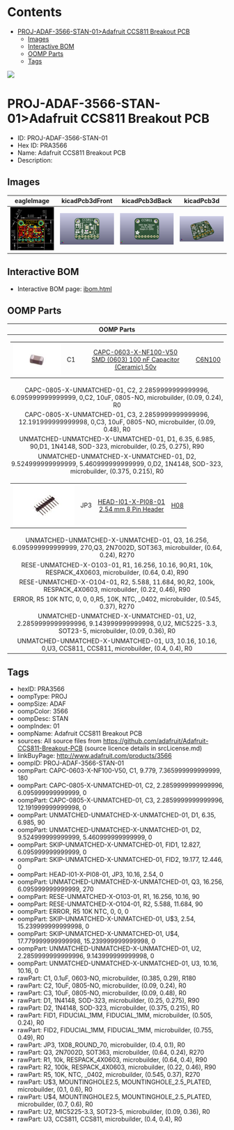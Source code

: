 



Contents
========

* [PROJ-ADAF-3566-STAN-01>Adafruit CCS811 Breakout PCB](#proj-adaf-3566-stan-01adafruit-ccs811-breakout-pcb)
	* [Images](#images)
	* [Interactive BOM](#interactive-bom)
	* [OOMP Parts](#oomp-parts)
	* [Tags](#tags)
  
![][im]
# PROJ-ADAF-3566-STAN-01>Adafruit CCS811 Breakout PCB

- ID: PROJ-ADAF-3566-STAN-01
- Hex ID: PRA3566
- Name: Adafruit CCS811 Breakout PCB
- Description: 

## Images
  
  

|eagleImage|kicadPcb3dFront|kicadPcb3dBack|kicadPcb3d|
| :---: | :---: | :---: | :---: |
|[![eagleImage](eagleImage_140.png)](eagleImage_600.png)|[![kicadPcb3dFront](kicadPcb3dFront_140.png)](kicadPcb3dFront_600.png)|[![kicadPcb3dBack](kicadPcb3dBack_140.png)](kicadPcb3dBack_600.png)|[![kicadPcb3d](kicadPcb3d_140.png)](kicadPcb3d_600.png)|

## Interactive BOM

- Interactive BOM page: [ibom.html](kicad/bom/ibom.html)

## OOMP Parts
  

|OOMP Parts|
| :---: |
|<table><tr><td>![CAPC-0603-X-NF100-V50](https://raw.githubusercontent.com/oomlout/oomlout_OOMP_parts/main/CAPC-0603-X-NF100-V50/image_140.jpg)</td><td> C1</td><td>[CAPC-0603-X-NF100-V50<br>SMD (0603) 100 nF Capacitor (Ceramic) 50v](https://github.com/oomlout/oomlout_OOMP_parts/tree/main/CAPC-0603-X-NF100-V50/)</td><td>[C6N100](https://github.com/oomlout/oomlout_OOMP_parts/tree/main/CAPC-0603-X-NF100-V50/)</td></tr></table>|
|CAPC-0805-X-UNMATCHED-01, C2, 2.2859999999999996, 6.095999999999999, 0,C2, 10uF, 0805-NO, microbuilder, (0.09, 0.24), R0|
|CAPC-0805-X-UNMATCHED-01, C3, 2.2859999999999996, 12.191999999999998, 0,C3, 10uF, 0805-NO, microbuilder, (0.09, 0.48), R0|
|UNMATCHED-UNMATCHED-X-UNMATCHED-01, D1, 6.35, 6.985, 90,D1, 1N4148, SOD-323, microbuilder, (0.25, 0.275), R90|
|UNMATCHED-UNMATCHED-X-UNMATCHED-01, D2, 9.524999999999999, 5.460999999999999, 0,D2, 1N4148, SOD-323, microbuilder, (0.375, 0.215), R0|
|<table><tr><td>![HEAD-I01-X-PI08-01](https://raw.githubusercontent.com/oomlout/oomlout_OOMP_parts/main/HEAD-I01-X-PI08-01/image_140.jpg)</td><td> JP3</td><td>[HEAD-I01-X-PI08-01<br>2.54 mm 8 Pin Header](https://github.com/oomlout/oomlout_OOMP_parts/tree/main/HEAD-I01-X-PI08-01/)</td><td>[H08](https://github.com/oomlout/oomlout_OOMP_parts/tree/main/HEAD-I01-X-PI08-01/)</td></tr></table>|
|UNMATCHED-UNMATCHED-X-UNMATCHED-01, Q3, 16.256, 6.095999999999999, 270,Q3, 2N7002D, SOT363, microbuilder, (0.64, 0.24), R270|
|RESE-UNMATCHED-X-O103-01, R1, 16.256, 10.16, 90,R1, 10k, RESPACK_4X0603, microbuilder, (0.64, 0.4), R90|
|RESE-UNMATCHED-X-O104-01, R2, 5.588, 11.684, 90,R2, 100k, RESPACK_4X0603, microbuilder, (0.22, 0.46), R90|
|ERROR, R5 10K NTC, 0, 0, 0,R5, 10K, NTC, _0402, microbuilder, (0.545, 0.37), R270|
|UNMATCHED-UNMATCHED-X-UNMATCHED-01, U2, 2.2859999999999996, 9.143999999999998, 0,U2, MIC5225-3.3, SOT23-5, microbuilder, (0.09, 0.36), R0|
|UNMATCHED-UNMATCHED-X-UNMATCHED-01, U3, 10.16, 10.16, 0,U3, CCS811, CCS811, microbuilder, (0.4, 0.4), R0|

## Tags

- hexID: PRA3566
- oompType: PROJ
- oompSize: ADAF
- oompColor: 3566
- oompDesc: STAN
- oompIndex: 01
- oompName: Adafruit CCS811 Breakout PCB
- sources: All source files from https://github.com/adafruit/Adafruit-CCS811-Breakout-PCB (source licence details in srcLicense.md)
- linkBuyPage: http://www.adafruit.com/products/3566
- oompID: PROJ-ADAF-3566-STAN-01
- oompPart: CAPC-0603-X-NF100-V50, C1, 9.779, 7.365999999999999, 180
- oompPart: CAPC-0805-X-UNMATCHED-01, C2, 2.2859999999999996, 6.095999999999999, 0
- oompPart: CAPC-0805-X-UNMATCHED-01, C3, 2.2859999999999996, 12.191999999999998, 0
- oompPart: UNMATCHED-UNMATCHED-X-UNMATCHED-01, D1, 6.35, 6.985, 90
- oompPart: UNMATCHED-UNMATCHED-X-UNMATCHED-01, D2, 9.524999999999999, 5.460999999999999, 0
- oompPart: SKIP-UNMATCHED-X-UNMATCHED-01, FID1, 12.827, 6.095999999999999, 0
- oompPart: SKIP-UNMATCHED-X-UNMATCHED-01, FID2, 19.177, 12.446, 0
- oompPart: HEAD-I01-X-PI08-01, JP3, 10.16, 2.54, 0
- oompPart: UNMATCHED-UNMATCHED-X-UNMATCHED-01, Q3, 16.256, 6.095999999999999, 270
- oompPart: RESE-UNMATCHED-X-O103-01, R1, 16.256, 10.16, 90
- oompPart: RESE-UNMATCHED-X-O104-01, R2, 5.588, 11.684, 90
- oompPart: ERROR, R5 10K NTC, 0, 0, 0
- oompPart: SKIP-UNMATCHED-X-UNMATCHED-01, U$3, 2.54, 15.239999999999998, 0
- oompPart: SKIP-UNMATCHED-X-UNMATCHED-01, U$4, 17.779999999999998, 15.239999999999998, 0
- oompPart: UNMATCHED-UNMATCHED-X-UNMATCHED-01, U2, 2.2859999999999996, 9.143999999999998, 0
- oompPart: UNMATCHED-UNMATCHED-X-UNMATCHED-01, U3, 10.16, 10.16, 0
- rawPart: C1, 0.1uF, 0603-NO, microbuilder, (0.385, 0.29), R180
- rawPart: C2, 10uF, 0805-NO, microbuilder, (0.09, 0.24), R0
- rawPart: C3, 10uF, 0805-NO, microbuilder, (0.09, 0.48), R0
- rawPart: D1, 1N4148, SOD-323, microbuilder, (0.25, 0.275), R90
- rawPart: D2, 1N4148, SOD-323, microbuilder, (0.375, 0.215), R0
- rawPart: FID1, FIDUCIAL_1MM, FIDUCIAL_1MM, microbuilder, (0.505, 0.24), R0
- rawPart: FID2, FIDUCIAL_1MM, FIDUCIAL_1MM, microbuilder, (0.755, 0.49), R0
- rawPart: JP3, 1X08_ROUND_70, microbuilder, (0.4, 0.1), R0
- rawPart: Q3, 2N7002D, SOT363, microbuilder, (0.64, 0.24), R270
- rawPart: R1, 10k, RESPACK_4X0603, microbuilder, (0.64, 0.4), R90
- rawPart: R2, 100k, RESPACK_4X0603, microbuilder, (0.22, 0.46), R90
- rawPart: R5, 10K, NTC, _0402, microbuilder, (0.545, 0.37), R270
- rawPart: U$3, MOUNTINGHOLE2.5, MOUNTINGHOLE_2.5_PLATED, microbuilder, (0.1, 0.6), R0
- rawPart: U$4, MOUNTINGHOLE2.5, MOUNTINGHOLE_2.5_PLATED, microbuilder, (0.7, 0.6), R0
- rawPart: U2, MIC5225-3.3, SOT23-5, microbuilder, (0.09, 0.36), R0
- rawPart: U3, CCS811, CCS811, microbuilder, (0.4, 0.4), R0



[im]: kicadPcb3d_450.png

